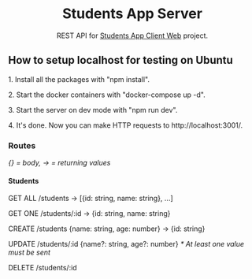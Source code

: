 <h1 align="center">Students App Server</h1>
<p align="center">REST API for <a href="https://github.com/viniciuslucas95/students-app-client-web">Students App Client Web</a> project.</p>
<h2>How to setup localhost for testing on Ubuntu</h2>
<p>1. Install all the packages with "npm install".</p>
<p>2. Start the docker containers with "docker-compose up -d".</p>
<p>3. Start the server on dev mode with "npm run dev".</p>
<p>4. It's done. Now you can make HTTP requests to http://localhost:3001/.</p>
<h3>Routes</h3>
<p><i>{} = body, -> = returning values</i></p>
<h4>Students</h4>
<p>GET ALL /students -> [{id: string, name: string}, ...]</p>
<p>GET ONE /students/:id -> {id: string, name: string}</p>
<p>CREATE /students {name: string, age: number} -> {id: string}</p>
<p>UPDATE /students/:id {name?: string, age?: number} <i>* At least one value must be sent</i></p>
<p>DELETE /students/:id</p>
